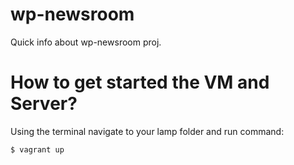 # wp-newsroom
Quick info about wp-newsroom proj.

# How to get started the VM and Server?
Using the terminal navigate to your lamp folder and run command:
```
$ vagrant up
```

